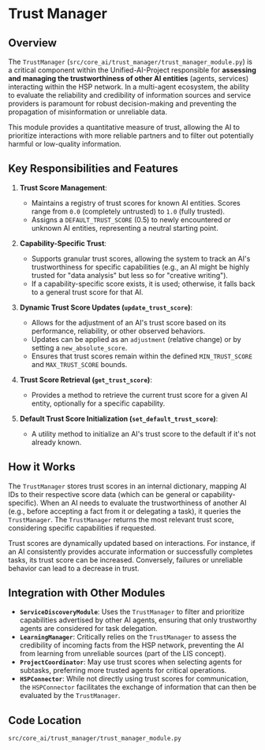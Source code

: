 # Trust Manager

## Overview

The `TrustManager` (`src/core_ai/trust_manager/trust_manager_module.py`) is a critical component within the Unified-AI-Project responsible for **assessing and managing the trustworthiness of other AI entities** (agents, services) interacting within the HSP network. In a multi-agent ecosystem, the ability to evaluate the reliability and credibility of information sources and service providers is paramount for robust decision-making and preventing the propagation of misinformation or unreliable data.

This module provides a quantitative measure of trust, allowing the AI to prioritize interactions with more reliable partners and to filter out potentially harmful or low-quality information.

## Key Responsibilities and Features

1.  **Trust Score Management**: 
    *   Maintains a registry of trust scores for known AI entities. Scores range from `0.0` (completely untrusted) to `1.0` (fully trusted).
    *   Assigns a `DEFAULT_TRUST_SCORE` (0.5) to newly encountered or unknown AI entities, representing a neutral starting point.

2.  **Capability-Specific Trust**: 
    *   Supports granular trust scores, allowing the system to track an AI's trustworthiness for specific capabilities (e.g., an AI might be highly trusted for "data analysis" but less so for "creative writing").
    *   If a capability-specific score exists, it is used; otherwise, it falls back to a general trust score for that AI.

3.  **Dynamic Trust Score Updates (`update_trust_score`)**: 
    *   Allows for the adjustment of an AI's trust score based on its performance, reliability, or other observed behaviors.
    *   Updates can be applied as an `adjustment` (relative change) or by setting a `new_absolute_score`.
    *   Ensures that trust scores remain within the defined `MIN_TRUST_SCORE` and `MAX_TRUST_SCORE` bounds.

4.  **Trust Score Retrieval (`get_trust_score`)**: 
    *   Provides a method to retrieve the current trust score for a given AI entity, optionally for a specific capability.

5.  **Default Trust Score Initialization (`set_default_trust_score`)**: 
    *   A utility method to initialize an AI's trust score to the default if it's not already known.

## How it Works

The `TrustManager` stores trust scores in an internal dictionary, mapping AI IDs to their respective score data (which can be general or capability-specific). When an AI needs to evaluate the trustworthiness of another AI (e.g., before accepting a fact from it or delegating a task), it queries the `TrustManager`. The `TrustManager` returns the most relevant trust score, considering specific capabilities if requested.

Trust scores are dynamically updated based on interactions. For instance, if an AI consistently provides accurate information or successfully completes tasks, its trust score can be increased. Conversely, failures or unreliable behavior can lead to a decrease in trust.

## Integration with Other Modules

-   **`ServiceDiscoveryModule`**: Uses the `TrustManager` to filter and prioritize capabilities advertised by other AI agents, ensuring that only trustworthy agents are considered for task delegation.
-   **`LearningManager`**: Critically relies on the `TrustManager` to assess the credibility of incoming facts from the HSP network, preventing the AI from learning from unreliable sources (part of the LIS concept).
-   **`ProjectCoordinator`**: May use trust scores when selecting agents for subtasks, preferring more trusted agents for critical operations.
-   **`HSPConnector`**: While not directly using trust scores for communication, the `HSPConnector` facilitates the exchange of information that can then be evaluated by the `TrustManager`.

## Code Location

`src/core_ai/trust_manager/trust_manager_module.py`
